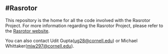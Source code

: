 #Rasrotor
---
This repository is the home for all the code involved with the Rasrotor Project.
For more information regarding the Rasrotor Project, please refer to the [Rasrotor website](http://www.rasrotor.com). 

You can also contact Udit Gupta(ug28@cornell.edu) or Michael Whittaker(mjw297@cornell.edu). 
